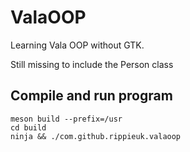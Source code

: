# ValaOOP

Learning Vala OOP without GTK.

Still missing to include the Person class

## Compile and run program

```
meson build --prefix=/usr
cd build
ninja && ./com.github.rippieuk.valaoop
```